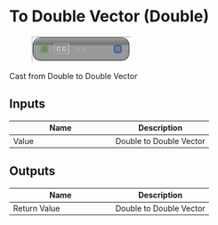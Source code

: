 # To Double Vector (Double)

<div align="left" data-full-width="false">

<figure><img src="../../../../api/Math/Conversions/To_Double_Vector_(Double).png" alt=""><figcaption></figcaption></figure>

</div>

Cast from Double to Double Vector

## Inputs

<table><thead><tr><th width="170">Name</th><th>Description</th></tr></thead><tbody><tr><td>Value</td><td>Double to Double Vector</td></tr></tbody></table>

## Outputs

<table><thead><tr><th width="170">Name</th><th>Description</th></tr></thead><tbody><tr><td>Return Value</td><td>Double to Double Vector</td></tr></tbody></table>
